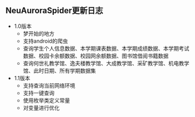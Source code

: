 ##  NeuAuroraSpider更新日志

- 1.0版本
    - 梦开始的地方
    - 支持android的爬虫
    - 查询学生个人信息数据、本学期课表数据、本学期成绩数据、本学期考试数据、校园卡余额数据、校园网余额数据、图书馆借阅书籍数据
    - 查询何世礼教学馆、逸夫楼教学馆、大成教学馆、采矿教学馆、机电教学馆、此时日期、所有学期数据集
- 1.1版本
    - 支持查询当前网络环境
    - 支持一键查询
    - 使用枚举类定义常量
    - 对变量进行优化